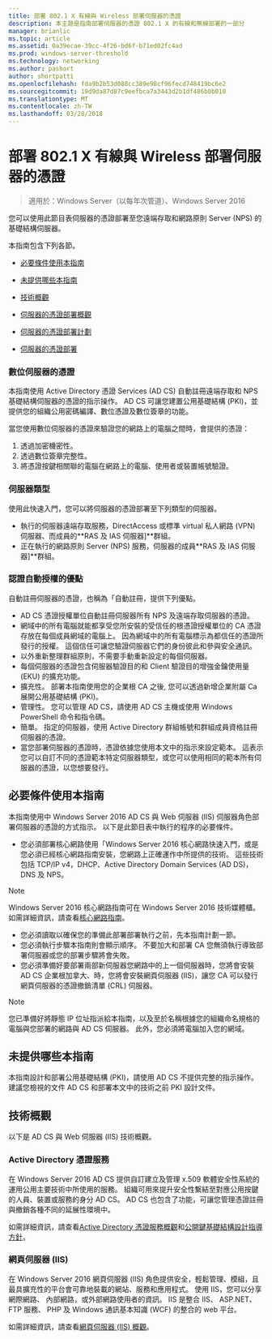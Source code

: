 ```yaml
---
title: 部署 802.1 X 有線與 Wireless 部署伺服器的憑證
description: 本主題是指南部署伺服器的憑證 802.1 X 的有線和無線部署的一部分
manager: brianlic
ms.topic: article
ms.assetid: 0a39ecae-39cc-4f26-bd6f-b71ed02fc4ad
ms.prod: windows-server-threshold
ms.technology: networking
ms.author: pashort
author: shortpatti
ms.openlocfilehash: fda9b2b53d088cc389e98cf96fecd748419bc6e2
ms.sourcegitcommit: 19d9da87d87c9eefbca7a3443d2b1df486b0b010
ms.translationtype: MT
ms.contentlocale: zh-TW
ms.lasthandoff: 03/28/2018
---
```

# <a name="deploy-server-certificates-for-8021x-wired-and-wireless-deployments"></a>部署 802.1 X 有線與 Wireless 部署伺服器的憑證

>適用於：Windows Server（以每年次管道）、Windows Server 2016

您可以使用此節目表伺服器的憑證部署至您遠端存取和網路原則 Server (NPS) 的基礎結構伺服器。   

本指南包含下列各節。  

-   [必要條件使用本指南](#bkmk_pre)  

-   [未提供哪些本指南](#bkmk_not)  

-   [技術概觀](#bkmk_tech)  

-   [伺服器的憑證部署概觀](Server-Certificate-Deployment-Overview.md)  

-   [伺服器的憑證部署計劃](Server-Certificate-Deployment-Planning.md)  

-   [伺服器的憑證部署](Server-Certificate-Deployment.md)  

### **<a name="digital-server-certificates"></a>數位伺服器的憑證**  
本指南使用 Active Directory 憑證 Services (AD CS) 自動註冊遠端存取和 NPS 基礎結構伺服器的憑證的指示操作。 AD CS 可讓您建置公用基礎結構 (PKI)，並提供您的組織公用密碼編譯、數位憑證及數位簽章的功能。  

當您使用數位伺服器的憑證來驗證您的網路上的電腦之間時，會提供的憑證：   

1. 透過加密機密性。  
2. 透過數位簽章完整性。  
3. 將憑證按鍵相關聯的電腦在網路上的電腦、使用者或裝置帳號驗證。  

### **<a name="server-types"></a>伺服器類型**  
使用此快速入門，您可以將伺服器的憑證部署至下列類型的伺服器。  
- 執行的伺服器遠端存取服務，DirectAccess 或標準 virtual 私人網路 (VPN) 伺服器、而成員的**RAS 及 IAS 伺服器]**群組。  
- 正在執行的網路原則 Server (NPS) 服務，伺服器的成員**RAS 及 IAS 伺服器]**群組。  

### **<a name="advantages-of-certificate-autoenrollment"></a>認證自動授權的優點**  
自動註冊伺服器的憑證，也稱為「自動註冊，提供下列優點。  

- AD CS 憑證授權單位自動註冊伺服器所有 NPS 及遠端存取伺服器的憑證。  
- 網域中的所有電腦就能都享受您所安裝的受信任的根憑證授權單位的 CA 憑證存放在每個成員網域的電腦上。 因為網域中的所有電腦標示為都信任的憑證所發行的授權。 這個信任可讓您驗證伺服器它們的身份彼此和參與安全通訊。  
- 以外重新整理群組原則，不需要手動重新設定的每個伺服器。  
- 每個伺服器的憑證包含伺服器驗證目的和 Client 驗證目的增強金鑰使用量 (EKU) 的擴充功能。  
- 擴充性。 部署本指南使用您的企業根 CA 之後, 您可以透過新增企業附屬 Ca 展開公用基礎結構 (PKI)。  
- 管理性。 您可以管理 AD CS，請使用 AD CS 主機或使用 Windows PowerShell 命令和指令碼。  
- 簡單。 指定的伺服器，使用 Active Directory 群組帳號和群組成員資格註冊伺服器的憑證。   
- 當您部署伺服器的憑證時，憑證依據您使用本文中的指示來設定範本。 這表示您可以自訂不同的憑證範本特定伺服器類型，或您可以使用相同的範本所有伺服器的憑證，以您想要發行。  

## <a name="bkmk_pre"></a>必要條件使用本指南  

本指南使用中 Windows Server 2016 AD CS 與 Web 伺服器 (IIS) 伺服器角色部署伺服器的憑證的方式指示。 以下是此節目表中執行的程序的必要條件。  

- 您必須部署核心網路使用「Windows Server 2016 核心網路快速入門，或是您必須已經核心網路指南安裝，您網路上正確運作中所提供的技術。 這些技術包括 TCP/IP v4，DHCP、Active Directory Domain Services (AD DS)，DNS 及 NPS。  
>[!NOTE]
>Windows Server 2016 核心網路指南可在 Windows Server 2016 技術媒體櫃。 如需詳細資訊，請查看[核心網路指南](../../../core-network-guide/Core-Network-Guide.md)。

- 您必須讀取以確保您的準備此部署部署執行之前，先本指南計劃一節。  
- 您必須執行步驟本指南則會顯示順序。 不要加大和部署 CA 您無須執行導致部署伺服器或您的部署步驟將會失敗。  
- 您必須準備好要部署兩部新伺服器您網路中的上一個伺服器時，您將會安裝 AD CS 企業根加拿大、時，您將會安裝網頁伺服器 (IIS)，讓您 CA 可以發行網頁伺服器的憑證撤銷清單 (CRL) 伺服器。   

>[!NOTE]  
>您已準備好將靜態 IP 位址指派給本指南，以及至於名稱根據您的組織命名規格的電腦與您部署的網路與 AD CS 伺服器。 此外，您必須將電腦加入您的網域。  

## <a name="bkmk_not"></a>未提供哪些本指南  
本指南設計和部署公用基礎結構 (PKI)，請使用 AD CS 不提供完整的指示操作。 建議您檢視的文件 AD CS 和部署本文中的技術之前 PKI 設計文件。   

## <a name="bkmk_tech"></a>技術概觀  
以下是 AD CS 與 Web 伺服器 (IIS) 技術概觀。  

### <a name="active-directory-certificate-services"></a>Active Directory 憑證服務  
在 Windows Server 2016 AD CS 提供自訂建立及管理 x.509 軟體安全性系統的運用公用主要技術中所使用的服務。 組織可用來提升安全性繫結至對應公用按鍵的人員、裝置或服務的身分 AD CS。 AD CS 也包含了功能，可讓您管理憑證註冊與撤銷各種不同的延展性環境中。  

如需詳細資訊，請查看[Active Directory 憑證服務概觀](https://technet.microsoft.com/library/hh831740.aspx)和[公開鍵基礎結構設計指導方針](https://social.technet.microsoft.com/wiki/contents/articles/2901.public-key-infrastructure-design-guidance.aspx)。  

### <a name="web-server-iis"></a>網頁伺服器 (IIS)  

在 Windows Server 2016 網頁伺服器 (IIS) 角色提供安全，輕鬆管理、模組，且最具擴充性的平台會可靠地裝載的網站、服務和應用程式。 使用 IIS，您可以分享網際網路、 內部網路，或外部網路使用者的資訊。 IIS 是整合 IIS、 ASP.NET、 FTP 服務、 PHP 及 Windows 通訊基本知識 (WCF) 的整合的 web 平台。  

如需詳細資訊，請查看[網頁伺服器 (IIS) 概觀](https://technet.microsoft.com/library/hh831725.aspx)。  
